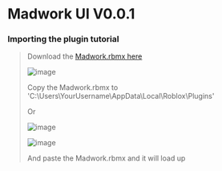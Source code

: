 # Madwork UI V0.0.1
### Importing the plugin tutorial
> Download the [Madwork.rbmx here](https://hopsaintchristopherschool-my.sharepoint.com/personal/286_hopsaintchristopherschool_onmicrosoft_com/_layouts/15/download.aspx?UniqueId=9dbcdb3d-ebad-47f7-afdb-83a6d3ba3679)
> 
> ![image](https://github.com/Meteorite-Studio/Madwork/assets/137842100/6d7c6e91-26fa-4ef9-bf75-a27f3301cd48)
> 
> Copy the Madwork.rbmx to
> 'C:\Users\YourUsername\AppData\Local\Roblox\Plugins'
>
> Or
>
> ![image](https://github.com/Meteorite-Studio/Madwork/assets/137842100/82ee68a4-03c1-4a36-9ac4-bd940a5e587f)
>
> ![image](https://github.com/Meteorite-Studio/Madwork/assets/137842100/fd4c928a-e88e-4c9a-96b9-91aa2ce7c951)
>
> And paste the Madwork.rbmx and it will load up
